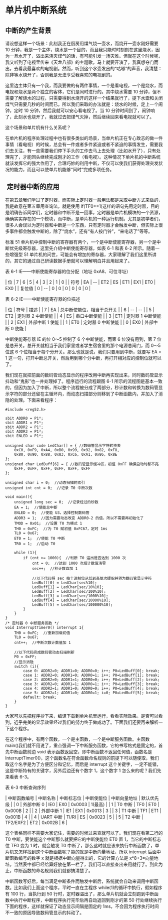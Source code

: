 # 单片机中断系统

## 中断的产生背景

请设想这样一个场景：此刻我正在厨房用煤气烧一壶水，而烧开一壶水刚好需要 10 分钟，我是一个主体，烧水是一个目的，而且我只能时时刻刻在这里烧水，因为一旦水开了，溢出来浇灭煤气的话，有可能引发一场灾难。但就在这个时候呢，我又听到了电视里传来《天龙八部》的主题歌，马上就要开演了，我真想夺门而出，去看我最喜欢的电视剧。然而，听到这个水壶发出的“咕嘟”的声音，我清楚：除非等水烧开了，否则我是无法享受我喜欢的电视剧的。

这里边主体只有一个我，而我要做的有两件事情，一个是看电视，一个是烧水，而电视和烧水是两个独立的客体，它们是同时进行的。其中烧水需要 10 分钟，但不需要了解烧水的过程，只需要得到水烧开的这样一个结果就行了，提下水壶和关闭煤气只需要几秒的时间而已。所以我们采取的办法就是：烧水的时候，定上一个闹钟，定时 10 分钟，然后我就可以安心看电视了。当 10 分钟时间到了，闹钟响了，此刻水也烧开了，我就过去把煤气灭掉，然后继续回来看电视就可以了。

这个场景和单片机有什么关系呢？

在单片机的程序处理过程中也有很多类似的场景，当单片机正在专心致志的做一件事情（看电视）的时候，总会有一件或者多件紧迫或者不紧迫的事情发生，需要我们去关注，有一些需要我们停下手头的工作去马上去处理（比如水开了），只有处理完了，才能回头继续完成刚才的工作（看电视）。这种情况下单片机的中断系统就该发挥它的强大作用了，合理巧妙的利用中断，不仅可以使我们获得处理突发状况的能力，而且可以使单片机能够“同时”完成多项任务。

##  定时器中断的应用

在第五章我们学过了定时器，而实际上定时器一般用法都是采取中断方式来做的，我是故意在第五章用查询法，就是使用 if(TF0==1)这样的语句先用定时器，目的是明确告诉同学们，定时器和中断不是一回事，定时器是单片机模块的一个资源，确确实实存在的一个模块，而中断，是单片机的一种运行机制。尤其是初学者们，很多人会误以为定时器和中断是一个东西，只有定时器才会触发中断，但实际上很多事件都会触发中断的，除了“烧水”，还有“有人按门铃”，“来电话了”等等。

标准 51 单片机中控制中断的寄存器有两个，一个是中断使能寄存器，另一个是中断优先级寄存器，这里先介绍中断使能寄存器，如表 6-1 和表 6-2 所示。随着一些增强型 51 单片机的问世，可能会有增加的寄存器，大家理解了我们这里所讲的，其它的通过自己研读数据手册就可以理解明白并且用起来了。

表 6-1 IE——中断使能寄存器的位分配（地址 0xA8、可位寻址）

| 位 | 7 | 6 | 5 | 4 | 3 | 2 | 1 | 0 |
| 符号 | EA | -- | ET2 | ES | ET1 | EX1 | ET0 | EX0 |
| 复位值 | 0 | -- | 0 | 0 | 0 | 0 | 0 | 0 |

表 6-2 IE——中断使能寄存器的位描述

| 位 | 符号 | 描述 |
| 7 | EA | 总中断使能位，相当于总开关 |
| 6 | -- | -- |
| 5 | ET2 | 定时器 2 中断使能 |
| 4 | ES | 串口中断使能 |
| 3 | ET1 | 定时器 1 中断使能 |
| 2 | EX1 | 外部中断 1 使能 |
| 1 | ET0 | 定时器 0 中断使能 |
| 0 | EX0 | 外部中断 0 使能 |

中断使能寄存器 IE 的位 0～5 控制了 6 个中断使能，而第 6 位没有用到，第 7 位是总开关。总开关就相当于我们家里或者学生宿舍里的那个电源总闸门，而 0～5 位这 6 个位相当于每个分开关。那么也就是说，我们只要用到中断，就要写 EA = 1 这一句，打开中断总开关，然后用到哪个分中断，再打开相对应的控制位就可以了。

我们现在就把前面的数码管动态显示的程序改用中断再实现出来，同时数码管显示抖动和“鬼影”也一并处理掉了。程序运行的流程跟图 6-1 所示的流程图是基本一致的，但因为加入了中断，所以整个流程被分成了两部分，秒计数和转换为数码管显示字符的部分还留在主循环内，而动态扫描部分则移到了中断函数内，并加入了消隐的处理。下面来看程序：

```
#include <reg52.h>

sbit ADDR0 = P1⁰;
sbit ADDR1 = P1¹;
sbit ADDR2 = P1²;
sbit ADDR3 = P1³;
sbit ENLED = P1⁴;

unsigned char code LedChar[] = { //数码管显示字符转换表
    0xC0, 0xF9, 0xA4, 0xB0, 0x99, 0x92, 0x82, 0xF8,
    0x80, 0x90, 0x88, 0x83, 0xC6, 0xA1, 0x86, 0x8E
};
unsigned char LedBuff[6] = { //数码管显示缓冲区，初值 0xFF 确保启动时都不亮
    0xFF, 0xFF, 0xFF, 0xFF, 0xFF, 0xFF
};

unsigned char i = 0;  //动态扫描的索引
unsigned int cnt = 0;  //记录 T0 中断次数

void main(){
    unsigned long sec = 0;  //记录经过的秒数
    EA = 1;  //使能总中断
    ENLED = 0;  //使能 U3，选择控制数码管
    ADDR3 = 1;  //因为需要动态改变 ADDR0-2 的值，所以不需要再初始化了
    TMOD = 0x01;  //设置 T0 为模式 1
    TH0 = 0xFC;  //为 T0 赋初值 0xFC67，定时 1ms
    TL0 = 0x67;
    ET0 = 1;  //使能 T0 中断
    TR0 = 1;  //启动 T0

    while (1){
        if (cnt >= 1000){  //判断 T0 溢出是否达到 1000 次
            cnt = 0;  //达到 1000 次后计数值清零
            sec++;  //秒计数自加 1

            //以下代码将 sec 按十进制位从低到高依次提取并转为数码管显示字符
            LedBuff[0] = LedChar[sec%10];
            LedBuff[1] = LedChar[sec/10%10];
            LedBuff[2] = LedChar[sec/100%10];
            LedBuff[3] = LedChar[sec/1000%10];
            LedBuff[4] = LedChar[sec/10000%10];
            LedBuff[5] = LedChar[sec/100000%10];
        }
    }
}
/* 定时器 0 中断服务函数 */
void InterruptTimer0() interrupt 1{
    TH0 = 0xFC;  //重新加载初值
    TL0 = 0x67;
    cnt++;  //中断次数计数值加 1

    //以下代码完成数码管动态扫描刷新
    P0 = 0xFF;
    //显示消隐
    switch (i){
        case 0: ADDR2=0; ADDR1=0; ADDR0=0; i++; P0=LedBuff[0]; break;
        case 1: ADDR2=0; ADDR1=0; ADDR0=1; i++; P0=LedBuff[1]; break;
        case 2: ADDR2=0; ADDR1=1; ADDR0=0; i++; P0=LedBuff[2]; break;
        case 3: ADDR2=0; ADDR1=1; ADDR0=1; i++; P0=LedBuff[3]; break;
        case 4: ADDR2=1; ADDR1=0; ADDR0=0; i++; P0=LedBuff[4]; break;
        case 5: ADDR2=1; ADDR1=0; ADDR0=1; i=0; P0=LedBuff[5]; break;
        default: break;
    }
}
```

大家可以先把程序抄下来，编译下载到单片机里运行，看看实际效果。是否可以看到，近乎完美的显示效果经过我们的努力终于做成功了。下面我们还要再来解析一下这个程序。

在这个程序中，有两个函数，一个是主函数，一个是中断服务函数。主函数 main()我们就不用说了，重点强调一下中断服务函数，它的书写格式是固定的，首先中断函数前边 void 表示函数返回空，即中断函数不返回任何值，函数名是 InterruptTimer0()，这个函数名在符合函数命名规则的前提下可以随便取，我们取这个名字是为了方便区分和记忆，而后是 interrupt 这个关键字，一定不能错，这是中断特有的关键字，另外后边还有个数字 1，这个数字 1 怎么来的呢？我们先来看表 6-3。

表 6-3 中断查询序列

| 中断函数编号 | 中断名称 | 中断标志位 | 中断使能位 | 中断向量地址 | 默认优先级 |
| 0 | 外部中断 0 | IE0 | EX0 | 0x0003 | 1(最高) |
| 1 | T0 中断 | TF0 | ET0 | 0x000B | 2 |
| 2 | 外部中断 1 | IE1 | EX1 | 0x0013 | 3 |
| 3 | T1 中断 | TF1 | ET1 | 0x001B | 4 |
| 4 | UART 中断 | TI/RI | ES | 0x0023 | 5 |
| 5 | T2 中断 | TF2/EXF2 | ET2 | 0x002B | 6 |

这个表格同样不需要大家记住，需要的时候过来查就可以了。我们现在看第二行的 T0 中断，要使能这个中断那么就要把它的中断使能位 ET0 置 1，当它的中断标志位 TF0 变为 1 时，就会触发 T0 中断了，那么这时就应该来执行中断函数了，单片机又怎样找到这个中断函数呢？靠的就是中断向量地址，所以 interrupt 后面中断函数编号的数字 x 就是根据中断向量得出的，它的计算方法是 x*8+3=向量地址。当然表中都已经给算好放在第一栏了，我们可以直接查出来用就行了。到此为止，中断函数的命名规则我们就都搞清楚了。

中断函数写好后，每当满足中断条件而触发中断后，系统就会自动来调用中断函数。比如我们上面这个程序，平时一直在主程序 while(1)的循环中执行，假如程序有 100 行，当执行到 50 行时，定时器溢出了，那么单片机就会立刻跑到中断函数中执行中断程序，中断程序执行完毕后再自动返回到刚才的第 50 行处继续执行下面的程序，这样就保证了动态显示间隔是固定的 1ms，不会因为程序执行时间不一致的原因导致数码管显示的抖动了。